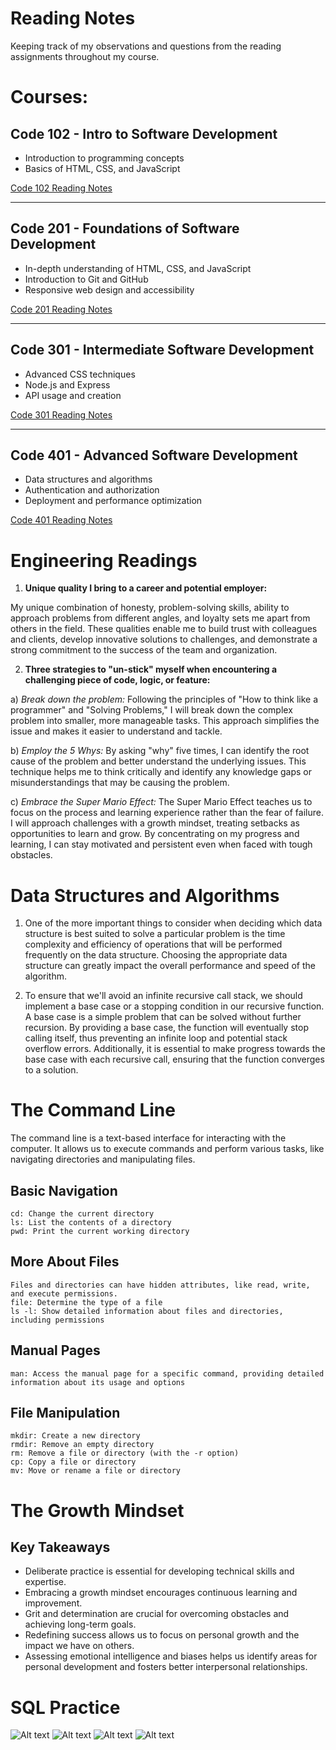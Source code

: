 # Reading Notes

Keeping track of my observations and questions from the reading assignments throughout my course.

# Courses:

## **Code 102 - Intro to Software Development**
* Introduction to programming concepts
* Basics of HTML, CSS, and JavaScript

[Code 102 Reading Notes](link-to-code102-notes)

---

## **Code 201 - Foundations of Software Development**
* In-depth understanding of HTML, CSS, and JavaScript
* Introduction to Git and GitHub
* Responsive web design and accessibility

[Code 201 Reading Notes](link-to-code201-notes)

---

## **Code 301 - Intermediate Software Development**
* Advanced CSS techniques
* Node.js and Express
* API usage and creation

[Code 301 Reading Notes](link-to-code301-notes)

---

## **Code 401 - Advanced Software Development**
* Data structures and algorithms
* Authentication and authorization
* Deployment and performance optimization

[Code 401 Reading Notes](link-to-code401-notes)

# Engineering Readings

1. **Unique quality I bring to a career and potential employer:**

My unique combination of honesty, problem-solving skills, ability to approach problems from different angles, and loyalty sets me apart from others in the field. These qualities enable me to build trust with colleagues and clients, develop innovative solutions to challenges, and demonstrate a strong commitment to the success of the team and organization.

2. **Three strategies to "un-stick" myself when encountering a challenging piece of code, logic, or feature:**

  a) *Break down the problem:* Following the principles of "How to think like a programmer" and "Solving Problems," I will break down the complex problem into smaller, more manageable tasks. This approach simplifies the issue and makes it easier to understand and tackle.

  b) *Employ the 5 Whys:* By asking "why" five times, I can identify the root cause of the problem and better understand the underlying issues. This technique helps me to think critically and identify any knowledge gaps or misunderstandings that may be causing the problem.

  c) *Embrace the Super Mario Effect:* The Super Mario Effect teaches us to focus on the process and learning experience rather than the fear of failure. I will approach challenges with a growth mindset, treating setbacks as opportunities to learn and grow. By concentrating on my progress and learning, I can stay motivated and persistent even when faced with tough obstacles.

# Data Structures and Algorithms

1. One of the more important things to consider when deciding which data structure is best suited to solve a particular problem is the time complexity and efficiency of operations that will be performed frequently on the data structure. Choosing the appropriate data structure can greatly impact the overall performance and speed of the algorithm.

2. To ensure that we'll avoid an infinite recursive call stack, we should implement a base case or a stopping condition in our recursive function. A base case is a simple problem that can be solved without further recursion. By providing a base case, the function will eventually stop calling itself, thus preventing an infinite loop and potential stack overflow errors. Additionally, it is essential to make progress towards the base case with each recursive call, ensuring that the function converges to a solution.

# The Command Line

The command line is a text-based interface for interacting with the computer. It allows us to execute commands and perform various tasks, like navigating directories and manipulating files.

## Basic Navigation

    cd: Change the current directory
    ls: List the contents of a directory
    pwd: Print the current working directory

## More About Files

    Files and directories can have hidden attributes, like read, write, and execute permissions.
    file: Determine the type of a file
    ls -l: Show detailed information about files and directories, including permissions

## Manual Pages

    man: Access the manual page for a specific command, providing detailed information about its usage and options

## File Manipulation

    mkdir: Create a new directory
    rmdir: Remove an empty directory
    rm: Remove a file or directory (with the -r option)
    cp: Copy a file or directory
    mv: Move or rename a file or directory

# The Growth Mindset 

## Key Takeaways

- Deliberate practice is essential for developing technical skills and expertise.
- Embracing a growth mindset encourages continuous learning and improvement.
- Grit and determination are crucial for overcoming obstacles and achieving long-term goals.
- Redefining success allows us to focus on personal growth and the impact we have on others.
- Assessing emotional intelligence and biases helps us identify areas for personal development and fosters better interpersonal relationships.

# SQL Practice

![Alt text](assets/Screenshot%20(46).png)
![Alt text](assets/Screenshot%20(47).png)
![Alt text](assets/Screenshot%20(48).png)
![Alt text](assets/Screenshot%20(49).png)